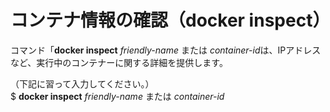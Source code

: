 # コンテナ情報の確認（docker inspect）

コマンド「**docker inspect** *friendly-name* または *container-id*は、IPアドレスなど、実行中のコンテナーに関する詳細を提供します。  

（下記に習って入力してください。）  
$ **docker inspect** *friendly-name* または *container-id*  
